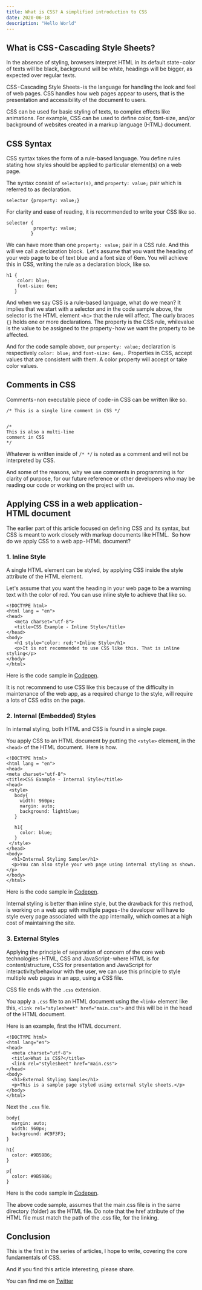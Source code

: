 ```yaml
---
title: What is CSS? A simplified introduction to CSS
date: 2020-06-18
description: "Hello World"
---
```


## What is CSS - Cascading Style Sheets?

In the absence of styling, browsers interpret HTML in its default state - color of texts will be black, background will be white, headings will be bigger, as expected over regular texts.

CSS - Cascading Style Sheets - is the language for handling the look and feel of web pages. CSS handles how web pages appear to users, that is the presentation and accessibility of the document to users. 

CSS can be used for basic styling of texts, to complex effects like animations. For example, CSS can be used to define color, font-size, and/or background of websites created in a markup language (HTML) document.

## CSS Syntax

CSS syntax takes the form of a rule-based language. You define rules stating how styles should be applied to particular element(s) on a web page.

The syntax consist of `selector(s)`, and `property: value;` pair which is referred to as declaration.

```
selector {property: value;}
```

For clarity and ease of reading, it is recommended to write your CSS like so.

```
selector {
          property: value;
         }
```

We can have more than one `property: value;` pair in a CSS rule. And this will we call a declaration block. 
Let's assume that you want the heading of your web page to be of text blue and a font size of 6em. You will achieve this in CSS, writing the rule as a declaration block, like so.

```
h1 {
    color: blue;
    font-size: 6em;
   }
```

And when we say CSS is a rule-based language, what do we mean? It implies that we start with a selector and in the code sample above, the selector is the HTML element `<h1>` that the rule will affect. The curly braces `{}` holds one or more declarations. The property is the CSS rule, whilevalue is the value to be assigned to the property - how we want the property to be affected.

And for the code sample above, our `property: value;` declaration is respectively `color: blue;` and `font-size: 6em;`. 
Properties in CSS, accept values that are consistent with them. A color property will accept or take color values.

## Comments in CSS
Comments - non executable piece of code - in CSS can be written like so.

```
/* This is a single line comment in CSS */


/* 
This is also a multi-line
comment in CSS
*/
```
Whatever is written inside of `/* */` is noted as a comment and will not be interpreted by CSS. 

And some of the reasons, why we use comments in programming is for clarity of purpose, for our future reference or other developers who may be reading our code or working on the project with us.

## Applying CSS in a web application - HTML document

The earlier part of this article focused on defining CSS and its syntax, but CSS is meant to work closely with markup documents like HTML. 
So how do we apply CSS to a web app - HTML document?

### 1. Inline Style

A single HTML element can be styled, by applying CSS inside the style  attribute of the HTML element. 

Let's assume that you want the heading in your web page to be a warning text with the color of red. You can use inline style to achieve that like so.

```
<!DOCTYPE html>
<html lang = "en">
<head>
   <meta charset="utf-8">
   <title>CSS Example - Inline Style</title>
</head>
<body>
   <h1 style="color: red;">Inline Style</h1>
   <p>It is not recommended to use CSS like this. That is inline styling</p>
</body>
</html>
```

Here is the code sample in [Codepen](https://codepen.io/freeborncharles/pen/eYJBGLg).

It is not recommend to use CSS like this because of the difficulty in maintenance of the web app, as a required change to the style, will require a lots of CSS edits on the page.

### 2. Internal (Embedded) Styles

In internal styling, both HTML and CSS is found in a single page. 

You apply CSS to an HTML document by putting the `<style>` element, in the `<head>` of the HTML document. 
Here is how.

```
<!DOCTYPE html>
<html lang = "en">
<head>
<meta charset="utf-8">
<title>CSS Example - Internal Style</title>
<head>
 <style>
   body{
     width: 960px;
     margin: auto;
     background: lightblue;
   }
  
   h1{
     color: blue;
   }
 </style>
</head>
<body>
  <h1>Internal Styling Sample</h1>
  <p>You can also style your web page using internal styling as shown.</p>
</body>
</html>
```

Here is the code sample in [Codepen](https://codepen.io/freeborncharles/pen/gOPLXYN).

Internal styling is better than inline style, but the drawback for this method, is working on a web app with multiple pages - the developer will have to style every page associated with the app internally, which comes at a high cost of maintaining the site.

### 3. External Styles

Applying the principle of separation of concern of the core web technologies - HTML, CSS and JavaScript - where HTML is for content/structure, CSS for presentation and JavaScript for interactivity/behaviour with the user, we can use this principle to style multiple web pages in an app, using a CSS file.

CSS file ends with the `.css` extension.

You apply a `.css` file to an HTML document using the `<link>` element like this, `<link rel="stylesheet" href="main.css">` and this will be in the head of the HTML document. 

Here is an example, first the HTML document.

```
<!DOCTYPE html>
<html lang="en">
<head>
  <meta charset="utf-8">
  <title>What is CSS?</title>
  <link rel="stylesheet" href="main.css">
</head>
<body>
  <h1>External Styling Sample</h1>
  <p>This is a sample page styled using external style sheets.</p></body>
</html>
```

Next the `.css` file.

```
body{
  margin: auto;
  width: 960px;
  background: #C9F3F3;
}

h1{
  color: #9B59B6;
}

p{
  color: #9B59B6;
}
```

Here is the code sample in [Codepen](https://codepen.io/freeborncharles/pen/KKVNyjQ).

The above code sample, assumes that the main.css file is in the same directory (folder) as the HTML file. Do note that the href attribute of the HTML file must match the path of the .css file, for the linking.

## Conclusion

This is the first in the series of articles, I hope to write, covering the core fundamentals of CSS. 

And if you find this article interesting, please share.

You can find me on [Twitter](https://twitter.com/charliecodes)
